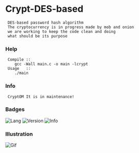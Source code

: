 # Crypt-DES-based
     
     DES-based password hash algorithm
     The cryptocurrency is in progress made by mob and onion 
     we are working to keep the code clean and doing 
     what should be its purpose

### Help
     
     Compile ::
        gcc -Wall main.c -o main -lcrypt
     Usage   ::
        ./main
        
### Info
     
     CryptOM It is in maintenance!

### Badges
![Lang](https://img.shields.io/badge/C-language-black)
![Version](https://img.shields.io/badge/version-2.1.2-blue)
![Info](https://img.shields.io/badge/info-maintenance-red)

### Illustration

![Gif](https://s4.gifyu.com/images/sem-titulo.gif)

